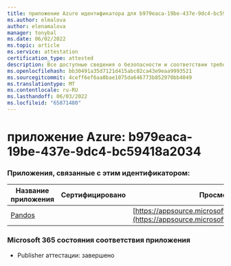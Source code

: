 ```yaml
---
title: приложение Azure идентификатора для b979eaca-19be-437e-9dc4-bc59418a2034
ms.author: elmalova
author: elenamalova
manager: tonybal
ms.date: 06/02/2022
ms.topic: article
ms.service: attestation
certification_type: attested
description: Все доступные сведения о безопасности и соответствии требованиям для b979eaca-19be-437e-9dc4-bc59418a2034.
ms.openlocfilehash: bb30491a35d7121d415abc02ca43e9eaa9993521
ms.sourcegitcommit: 4ceff6ef6aa0bae1075da646773b852970bb4049
ms.translationtype: MT
ms.contentlocale: ru-RU
ms.lasthandoff: 06/03/2022
ms.locfileid: "65871480"
---
```

# <a name="azure-app-id-b979eaca-19be-437e-9dc4-bc59418a2034"></a>приложение Azure: b979eaca-19be-437e-9dc4-bc59418a2034


### <a name="apps-associated-with-this-id"></a>Приложения, связанные с этим идентификатором:
| **Название приложения** | **Сертифицировано** | **Просмотр в AppSource** |
|--------------|---------------|-----------------------|
| [Pandos](../forward/WA200003534.md) |  | [https://appsource.microsoft.com/product/office/WA200003534](https://appsource.microsoft.com/product/office/WA200003534) |

### <a name="microsoft-365-app-compliance-status"></a>Microsoft 365 состояния соответствия приложения
- Publisher аттестации: завершено
